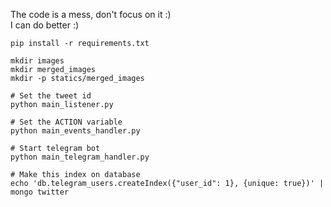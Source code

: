 The code is a mess, don't focus on it :)  
I can do better :)

``` 
pip install -r requirements.txt

mkdir images
mkdir merged_images
mkdir -p statics/merged_images

# Set the tweet id
python main_listener.py

# Set the ACTION variable
python main_events_handler.py

# Start telegram bot
python main_telegram_handler.py

# Make this index on database
echo 'db.telegram_users.createIndex({"user_id": 1}, {unique: true})' | mongo twitter
```
